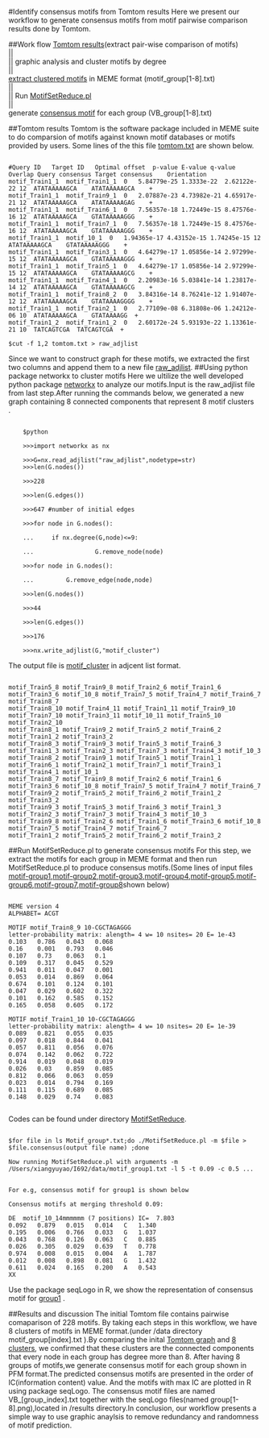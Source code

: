 #Identify consensus motifs from Tomtom results
Here we present our workflow to generate consensus motifs from motif pairwise comparison results done by Tomtom.

##Work flow
[Tomtom results](https://github.com/xianyao710/YRB_Capstone/blob/master/data/tomtom.txt)(extract pair-wise comparison of motifs) <br/>
                ||<br/>
                || graphic analysis and cluster motifs by degree <br/>
                ||<br/>
        [extract clustered motifs](https://github.com/xianyao710/YRB_Capstone/tree/master/results) in MEME format (motif_group[1-8].txt)<br/>
                || <br/>
                || Run [MotifSetReduce.pl](https://github.com/BrendelGroup/bghandbook/blob/master/demo/MotifSetReduce/MotifSetReduce.pl) <br/>
                || <br/>
        generate [consensus motif](https://github.com/xianyao710/YRB_Capstone/tree/master/results) for each group (VB_group[1-8].txt)<br/>

##Tomtom results
Tomtom is the software package included in MEME suite to do comparsion of motifs against known motif databases or motifs provided by users. Some lines of the this file [tomtom.txt](https://github.com/xianyao710/YRB_Capstone/blob/master/data/tomtom.txt) are shown below.<br/>
<pre><code/>
#Query ID	Target ID	Optimal offset	p-value	E-value	q-value	Overlap	Query consensus	Target consensus	Orientation
motif_Train1_1	motif_Train1_1	0	5.84779e-25	1.3333e-22	2.62122e-22	12	ATATAAAAAGCA	ATATAAAAAGCA	+
motif_Train1_1	motif_Train9_1	0	2.07887e-23	4.73982e-21	4.65917e-21	12	ATATAAAAAGCA	ATATAAAAAGAG	+
motif_Train1_1	motif_Train6_1	0	7.56357e-18	1.72449e-15	8.47576e-16	12	ATATAAAAAGCA	GTATAAAAAGGG	+
motif_Train1_1	motif_Train7_1	0	7.56357e-18	1.72449e-15	8.47576e-16	12	ATATAAAAAGCA	GTATAAAAAGGG	+
motif_Train1_1	motif_10_1	0	1.94365e-17	4.43152e-15	1.74245e-15	12	ATATAAAAAGCA	GTATAAAAAGGG	+
motif_Train1_1	motif_Train3_1	0	4.64279e-17	1.05856e-14	2.97299e-15	12	ATATAAAAAGCA	GTATAAAAAGGG	+
motif_Train1_1	motif_Train5_1	0	4.64279e-17	1.05856e-14	2.97299e-15	12	ATATAAAAAGCA	GTATAAAAAGCG	+
motif_Train1_1	motif_Train4_1	0	2.20983e-16	5.03841e-14	1.23817e-14	12	ATATAAAAAGCA	GTATAAAAAGCG	+
motif_Train1_1	motif_Train8_2	0	3.84316e-14	8.76241e-12	1.91407e-12	12	ATATAAAAAGCA	GTATAAAAGGGG	+
motif_Train1_1	motif_Train2_1	0	2.77109e-08	6.31808e-06	1.24212e-06	10	ATATAAAAAGCA	GTATAAAAGG	+
motif_Train1_2	motif_Train1_2	0	2.60172e-24	5.93193e-22	1.13361e-21	10	TATCAGTCGA	TATCAGTCGA	+

$cut -f 1,2 tomtom.txt > raw_adjlist
</code></pre>
Since we want to construct graph for these motifs, we extracted the first two columns and append them to a new file [raw_adjlist](https://github.com/xianyao710/YRB_Capstone/blob/master/results/raw_adjlist).
##Using python package networkx to cluster motifs
Here we ultilize the well developed python package [networkx](http://networkx.github.io) to analyze our motifs.Input is the raw_adjlist file from last step.After running the commands below, we generated a new graph containing 8 connected components that represent 8 motif clusters<br/>. 
<pre><code>
	$python<br/>
	>>>import networkx as nx<br/>
	>>>G=nx.read_adjlist("raw_adjlist",nodetype=str)
	>>>len(G.nodes())<br/>
	>>>228<br/>
	>>>len(G.edges())<br/>
	>>>647 #number of initial edges <br/>
	>>>for node in G.nodes():<br/>
	...		if nx.degree(G,node)<=9:<br/>
	...  				G.remove_node(node)<br/>
	>>>for node in G.nodes():<br/>
	...			G.remove_edge(node,node)<br/>
	>>>len(G.nodes())<br/>
	>>>44<br/>
	>>>len(G.edges())<br/>
	>>>176<br/>
	>>>nx.write_adjlist(G,"motif_cluster")
</code></pre>
The output file is [motif_cluster](https://github.com/xianyao710/YRB_Capstone/blob/master/results/motif_cluster) in adjcent list format.
<pre><code>
motif_Train5_8 motif_Train9_8 motif_Train2_6 motif_Train1_6 motif_Train3_6 motif_10_8 motif_Train7_5 motif_Train4_7 motif_Train6_7 motif_Train8_7
motif_Train8_10 motif_Train4_11 motif_Train1_11 motif_Train9_10 motif_Train7_10 motif_Train3_11 motif_10_11 motif_Train5_10 motif_Train2_10
motif_Train8_1 motif_Train9_2 motif_Train5_2 motif_Train6_2 motif_Train1_2 motif_Train3_2
motif_Train8_3 motif_Train9_3 motif_Train5_3 motif_Train6_3 motif_Train1_3 motif_Train2_3 motif_Train7_3 motif_Train4_3 motif_10_3
motif_Train8_2 motif_Train9_1 motif_Train5_1 motif_Train1_1 motif_Train6_1 motif_Train2_1 motif_Train7_1 motif_Train3_1 motif_Train4_1 motif_10_1
motif_Train8_7 motif_Train9_8 motif_Train2_6 motif_Train1_6 motif_Train3_6 motif_10_8 motif_Train7_5 motif_Train4_7 motif_Train6_7
motif_Train9_2 motif_Train5_2 motif_Train6_2 motif_Train1_2 motif_Train3_2
motif_Train9_3 motif_Train5_3 motif_Train6_3 motif_Train1_3 motif_Train2_3 motif_Train7_3 motif_Train4_3 motif_10_3
motif_Train9_8 motif_Train2_6 motif_Train1_6 motif_Train3_6 motif_10_8 motif_Train7_5 motif_Train4_7 motif_Train6_7
motif_Train1_2 motif_Train5_2 motif_Train6_2 motif_Train3_2
</code></pre>
	   

##Run MotifSetReduce.pl to generate consensus motifs 
For this step, we extract the motifs for each group in MEME format and then run MotifSetReduce.pl to produce consensus motifs.(Some lines of input files [motif-group1](https://github.com/xianyao710/YRB_Capstone/blob/master/results/motif_group1.txt),[motif-group2](https://github.com/xianyao710/YRB_Capstone/blob/master/results/motif_group2.txt),[motif-group3](https://github.com/xianyao710/YRB_Capstone/blob/master/results/motif_group3.txt),[motif-group4](https://github.com/xianyao710/YRB_Capstone/blob/master/results/motif_group4.txt),[motif-group5](https://github.com/xianyao710/YRB_Capstone/blob/master/results/motif_group5.txt),[motif-group6](https://github.com/xianyao710/YRB_Capstone/blob/master/results/motif_group6.txt),[motif-group7](https://github.com/xianyao710/YRB_Capstone/blob/master/results/motif_group7.txt),[motif-group8](https://github.com/xianyao710/YRB_Capstone/blob/master/results/motif_group8.txt)shown below)
<pre><code>
MEME version 4
ALPHABET= ACGT

MOTIF motif_Train8_9 10-CGCTAGAGGG 
letter-probability matrix: alength= 4 w= 10 nsites= 20 E= 1e-43 
0.103	0.786	0.043	0.068
0.16	0.001	0.793	0.046
0.107	0.73	0.063	0.1
0.109	0.317	0.045	0.529
0.941	0.011	0.047	0.001
0.053	0.014	0.869	0.064
0.674	0.101	0.124	0.101
0.047	0.029	0.602	0.322
0.101	0.162	0.585	0.152
0.165	0.058	0.605	0.172

MOTIF motif_Train1_10 10-CGCTAGAGGG 
letter-probability matrix: alength= 4 w= 10 nsites= 20 E= 1e-39 
0.089	0.821	0.055	0.035
0.097	0.018	0.844	0.041
0.057	0.811	0.056	0.076
0.074	0.142	0.062	0.722
0.914	0.019	0.048	0.019
0.026	0.03	0.859	0.085
0.812	0.066	0.063	0.059
0.023	0.014	0.794	0.169
0.111	0.115	0.689	0.085
0.148	0.029	0.74	0.083

</code></pre>
Codes can be found under directory [MotifSetReduce](https://github.com/BrendelGroup/bghandbook/tree/master/demo/MotifSetReduce).<br/>
<pre><code>
$for file in ls Motif_group*.txt;do ./MotifSetReduce.pl -m $file > $file.consensus(output file name) ;done

Now running MotifSetReduce.pl with arguments -m /Users/xiangyuyao/I692/data/motif_group1.txt -l 5 -t 0.09 -c 0.5 ...


For e.g, consensus motif for group1 is shown below

Consensus motifs at merging threshold 0.09:

DE	motif_10_14mmmmmm (7 positions) IC=  7.803
0.092	0.879	0.015	0.014	C	1.340
0.195	0.006	0.766	0.033	G	1.037
0.043	0.768	0.126	0.063	C	0.885
0.026	0.305	0.029	0.639	T	0.778
0.974	0.008	0.015	0.004	A	1.787
0.012	0.008	0.898	0.081	G	1.432
0.611	0.024	0.165	0.200	A	0.543
XX
</code></pre>
Use the package seqLogo in R, we show the representation of consensus motif for [group1](https://github.com/xianyao710/YRB_Capstone/blob/master/results/group1.png) .

##Results and discussion
The initial Tomtom file contains pairwise comaparison of 228 motifs. By taking each steps in this workflow, we have 8 clusters of motifs in MEME format.(under /data directory motif_group[index].txt ).By comparing the inital [Tomtom graph](https://github.com/xianyao710/YRB_Capstone/blob/master/results/figure_tomtom_raw.png) and [8 clusters](https://github.com/xianyao710/YRB_Capstone/blob/master/results/8_clusters.png), we confirmed that these clusters are the connected components that every node in each group has degree more than 8. After having 8 groups of motifs,we generate consensus motif for each group shown in PFM format.The predicted consensus motifs are presented in the order of IC(information content) value. And the motifs with max IC are plotted in R using package seqLogo. The consensus motif files are named VB_[group_index].txt together with the seqLogo files(named group[1-8].png),located in /results directory.In conclusion, our workflow presents a simple way to use graphic anaylsis to remove redundancy and randomness of motif prediction.

